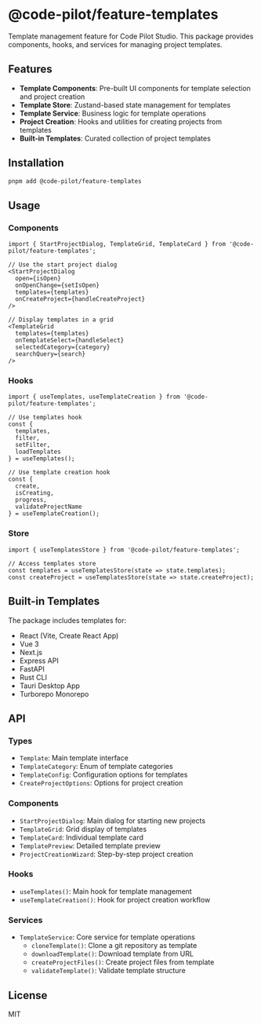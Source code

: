 # @code-pilot/feature-templates

Template management feature for Code Pilot Studio. This package provides components, hooks, and services for managing project templates.

## Features

- **Template Components**: Pre-built UI components for template selection and project creation
- **Template Store**: Zustand-based state management for templates
- **Template Service**: Business logic for template operations
- **Project Creation**: Hooks and utilities for creating projects from templates
- **Built-in Templates**: Curated collection of project templates

## Installation

```bash
pnpm add @code-pilot/feature-templates
```

## Usage

### Components

```tsx
import { StartProjectDialog, TemplateGrid, TemplateCard } from '@code-pilot/feature-templates';

// Use the start project dialog
<StartProjectDialog
  open={isOpen}
  onOpenChange={setIsOpen}
  templates={templates}
  onCreateProject={handleCreateProject}
/>

// Display templates in a grid
<TemplateGrid
  templates={templates}
  onTemplateSelect={handleSelect}
  selectedCategory={category}
  searchQuery={search}
/>
```

### Hooks

```tsx
import { useTemplates, useTemplateCreation } from '@code-pilot/feature-templates';

// Use templates hook
const { 
  templates, 
  filter, 
  setFilter, 
  loadTemplates 
} = useTemplates();

// Use template creation hook
const { 
  create, 
  isCreating, 
  progress, 
  validateProjectName 
} = useTemplateCreation();
```

### Store

```tsx
import { useTemplatesStore } from '@code-pilot/feature-templates';

// Access templates store
const templates = useTemplatesStore(state => state.templates);
const createProject = useTemplatesStore(state => state.createProject);
```

## Built-in Templates

The package includes templates for:
- React (Vite, Create React App)
- Vue 3
- Next.js
- Express API
- FastAPI
- Rust CLI
- Tauri Desktop App
- Turborepo Monorepo

## API

### Types

- `Template`: Main template interface
- `TemplateCategory`: Enum of template categories
- `TemplateConfig`: Configuration options for templates
- `CreateProjectOptions`: Options for project creation

### Components

- `StartProjectDialog`: Main dialog for starting new projects
- `TemplateGrid`: Grid display of templates
- `TemplateCard`: Individual template card
- `TemplatePreview`: Detailed template preview
- `ProjectCreationWizard`: Step-by-step project creation

### Hooks

- `useTemplates()`: Main hook for template management
- `useTemplateCreation()`: Hook for project creation workflow

### Services

- `TemplateService`: Core service for template operations
  - `cloneTemplate()`: Clone a git repository as template
  - `downloadTemplate()`: Download template from URL
  - `createProjectFiles()`: Create project files from template
  - `validateTemplate()`: Validate template structure

## License

MIT